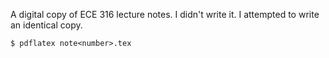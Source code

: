 A digital copy of ECE 316 lecture notes.
I didn't write it. I attempted to write an identical copy.

`$ pdflatex note<number>.tex`
